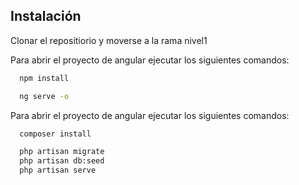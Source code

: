 ## Instalación

Clonar el repositiorio y moverse a la rama nivel1

Para abrir el proyecto de angular ejecutar los siguientes comandos:

```bash
  npm install

  ng serve -o
```

Para abrir el proyecto de angular ejecutar los siguientes comandos:

```bash
  composer install

  php artisan migrate
  php artisan db:seed
  php artisan serve
```
